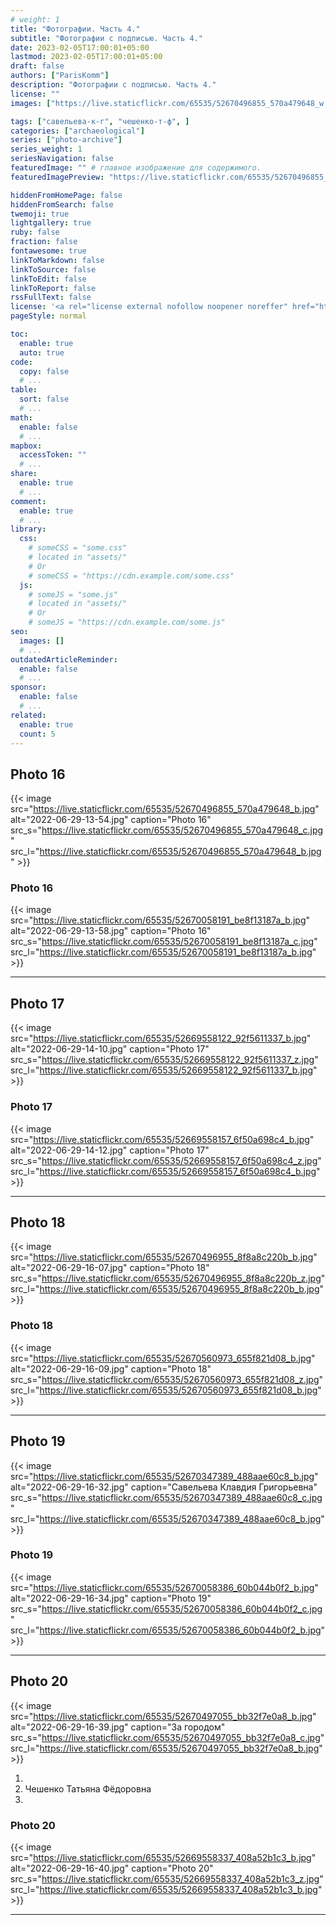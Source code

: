 ```yaml
---
# weight: 1
title: "Фотографии. Часть 4."
subtitle: "Фотографии с подписью. Часть 4."
date: 2023-02-05T17:00:01+05:00
lastmod: 2023-02-05T17:00:01+05:00
draft: false
authors: ["ParisKomm"]
description: "Фотографии с подписью. Часть 4."
license: ""
images: ["https://live.staticflickr.com/65535/52670496855_570a479648_w.jpg"] # изображения страниц для Open Graph и Twitter Cards.

tags: ["савельева-к-г", "чешенко-т-ф", ]
categories: ["archaeological"]
series: ["photo-archive"]
series_weight: 1
seriesNavigation: false
featuredImage: "" # главное изображение для содержимого.
featuredImagePreview: "https://live.staticflickr.com/65535/52670496855_570a479648_b.jpg" # изображение для главной страницы.

hiddenFromHomePage: false
hiddenFromSearch: false
twemoji: true
lightgallery: true
ruby: false
fraction: false
fontawesome: true
linkToMarkdown: false
linkToSource: false
linkToEdit: false
linkToReport: false
rssFullText: false
license: '<a rel="license external nofollow noopener noreffer" href="https://creativecommons.org/licenses/by-nc-nd/4.0/" target="_blank">CC BY-NC-ND 4.0</a>'
pageStyle: normal

toc:
  enable: true
  auto: true
code:
  copy: false
  # ...
table:
  sort: false
  # ...
math:
  enable: false
  # ...
mapbox:
  accessToken: ""
  # ...
share:
  enable: true
  # ...
comment:
  enable: true
  # ...
library:
  css:
    # someCSS = "some.css"
    # located in "assets/"
    # Or
    # someCSS = "https://cdn.example.com/some.css"
  js:
    # someJS = "some.js"
    # located in "assets/"
    # Or
    # someJS = "https://cdn.example.com/some.js"
seo:
  images: []
  # ...
outdatedArticleReminder:
  enable: false
  # ...
sponsor:
  enable: false
  # ...
related:
  enable: true
  count: 5
---
```


<!--more-->

## Photo 16

{{< image src="https://live.staticflickr.com/65535/52670496855_570a479648_b.jpg" alt="2022-06-29-13-54.jpg" caption="Photo 16" src_s="https://live.staticflickr.com/65535/52670496855_570a479648_c.jpg" src_l="https://live.staticflickr.com/65535/52670496855_570a479648_b.jpg" >}}

### Photo 16

{{< image src="https://live.staticflickr.com/65535/52670058191_be8f13187a_b.jpg" alt="2022-06-29-13-58.jpg" caption="Photo 16" src_s="https://live.staticflickr.com/65535/52670058191_be8f13187a_c.jpg" src_l="https://live.staticflickr.com/65535/52670058191_be8f13187a_b.jpg" >}}

***

## Photo 17

{{< image src="https://live.staticflickr.com/65535/52669558122_92f5611337_b.jpg" alt="2022-06-29-14-10.jpg" caption="Photo 17" src_s="https://live.staticflickr.com/65535/52669558122_92f5611337_z.jpg" src_l="https://live.staticflickr.com/65535/52669558122_92f5611337_b.jpg" >}}

### Photo 17

{{< image src="https://live.staticflickr.com/65535/52669558157_6f50a698c4_b.jpg" alt="2022-06-29-14-12.jpg" caption="Photo 17" src_s="https://live.staticflickr.com/65535/52669558157_6f50a698c4_z.jpg" src_l="https://live.staticflickr.com/65535/52669558157_6f50a698c4_b.jpg" >}}

***

## Photo 18

{{< image src="https://live.staticflickr.com/65535/52670496955_8f8a8c220b_b.jpg" alt="2022-06-29-16-07.jpg" caption="Photo 18" src_s="https://live.staticflickr.com/65535/52670496955_8f8a8c220b_z.jpg" src_l="https://live.staticflickr.com/65535/52670496955_8f8a8c220b_b.jpg" >}}

### Photo 18

{{< image src="https://live.staticflickr.com/65535/52670560973_655f821d08_b.jpg" alt="2022-06-29-16-09.jpg" caption="Photo 18" src_s="https://live.staticflickr.com/65535/52670560973_655f821d08_z.jpg" src_l="https://live.staticflickr.com/65535/52670560973_655f821d08_b.jpg" >}}

***

## Photo 19

{{< image src="https://live.staticflickr.com/65535/52670347389_488aae60c8_b.jpg" alt="2022-06-29-16-32.jpg" caption="Савельева Клавдия Григорьевна" src_s="https://live.staticflickr.com/65535/52670347389_488aae60c8_c.jpg" src_l="https://live.staticflickr.com/65535/52670347389_488aae60c8_b.jpg" >}}

### Photo 19

{{< image src="https://live.staticflickr.com/65535/52670058386_60b044b0f2_b.jpg" alt="2022-06-29-16-34.jpg" caption="Photo 19" src_s="https://live.staticflickr.com/65535/52670058386_60b044b0f2_c.jpg" src_l="https://live.staticflickr.com/65535/52670058386_60b044b0f2_b.jpg" >}}

***

## Photo 20

{{< image src="https://live.staticflickr.com/65535/52670497055_bb32f7e0a8_b.jpg" alt="2022-06-29-16-39.jpg" caption="За городом" src_s="https://live.staticflickr.com/65535/52670497055_bb32f7e0a8_c.jpg" src_l="https://live.staticflickr.com/65535/52670497055_bb32f7e0a8_b.jpg" >}}

1.
2. Чешенко Татьяна Фёдоровна
3.

### Photo 20

{{< image src="https://live.staticflickr.com/65535/52669558337_408a52b1c3_b.jpg" alt="2022-06-29-16-40.jpg" caption="Photo 20" src_s="https://live.staticflickr.com/65535/52669558337_408a52b1c3_z.jpg" src_l="https://live.staticflickr.com/65535/52669558337_408a52b1c3_b.jpg" >}}

***
